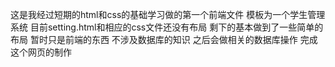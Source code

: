 这是我经过短期的html和css的基础学习做的第一个前端文件
模板为一个学生管理系统
目前setting.html和相应的css文件还没有布局
剩下的基本做到了一些简单的布局
暂时只是前端的东西
不涉及数据库的知识
之后会做相关的数据库操作 完成这个网页的制作

